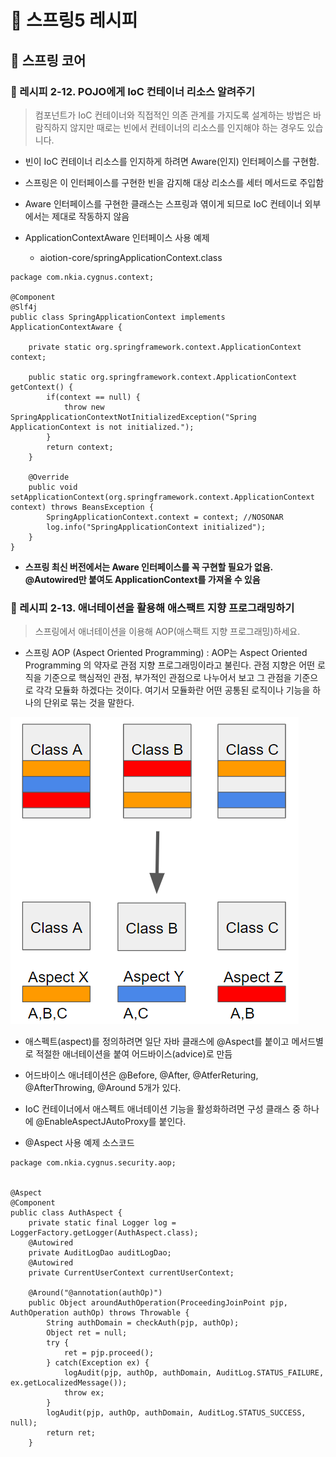 # :book: 스프링5 레시피

## :pushpin: 스프링 코어

### :seedling: 레시피 2-12. POJO에게 IoC 컨테이너 리소스 알려주기

> 컴포넌트가 IoC 컨테이너와 직접적인 의존 관계를 가지도록 설계하는 방법은 바람직하지 않지만 
> 때로는 빈에서 컨테이너의 리소스를 인지해야 하는 경우도 있습니다.

- 빈이 IoC 컨테이너 리소스를 인지하게 하려면 Aware(인지) 인터페이스를 구현함.
- 스프링은 이 인터페이스를 구현한 빈을 감지해 대상 리소스를 세터 메서드로 주입함
- Aware 인터페이스를 구현한 클래스는 스프링과 엮이게 되므로 IoC 컨테이너 외부에서는
제대로 작동하지 않음

- ApplicationContextAware 인터페이스 사용 예제
  - aiotion-core/springApplicationContext.class
    
```
package com.nkia.cygnus.context;

@Component
@Slf4j
public class SpringApplicationContext implements ApplicationContextAware {
    
    private static org.springframework.context.ApplicationContext context;
    
    public static org.springframework.context.ApplicationContext getContext() {
		if(context == null) {
			throw new SpringApplicationContextNotInitializedException("Spring ApplicationContext is not initialized.");
		}
		return context;
	}
	
	@Override
	public void setApplicationContext(org.springframework.context.ApplicationContext context) throws BeansException {
		SpringApplicationContext.context = context;	//NOSONAR
		log.info("SpringApplicationContext initialized");
	}
}
```

- **스프링 최신 버전에서는 Aware 인터페이스를 꼭 구현할 필요가 없음. @Autowired만 붙여도 ApplicationContext를 가져올 수 있음**

### :seedling: 레시피 2-13. 애너테이션을 활용해 애스팩트 지향 프로그래밍하기

> 스프링에서 애너테이션을 이용해 AOP(애스팩트 지향 프로그래밍)하세요.

- 스프링 AOP (Aspect Oriented Programming) : AOP는 Aspect Oriented Programming 의 약자로 관점 지향
프로그래밍이라고 불린다. 관점 지향은 어떤 로직을 기준으로 핵심적인 관점, 부가적인 관점으로 나누어서 보고
  그 관점을 기준으로 각각 모듈화 하겠다는 것이다. 여기서 모듈화란 어떤 공통된 로직이나 기능을 하나의 단위로 묶는
  것을 말한다.


![Aspect](../image/Aspect.PNG)

- 애스펙트(aspect)를 정의하려면 일단 자바 클래스에 @Aspect를 붙이고 메서드별로 적절한 애너테이션을 붙여
어드바이스(advice)로 만듬
  
- 어드바이스 애너테이션은 @Before, @After, @AtferReturing, @AfterThrowing, @Around 5개가 있다.
- IoC 컨테이너에서 애스펙트 애너테이션 기능을 활성화하려면 구성 클래스 중 하나에 @EnableAspectJAutoProxy를 붙인다.

- @Aspect 사용 예제 소스코드

```
package com.nkia.cygnus.security.aop;


@Aspect
@Component
public class AuthAspect {
	private static final Logger log = LoggerFactory.getLogger(AuthAspect.class);
	@Autowired
	private AuditLogDao auditLogDao;
	@Autowired
	private CurrentUserContext currentUserContext;
	
	@Around("@annotation(authOp)")
	public Object aroundAuthOperation(ProceedingJoinPoint pjp, AuthOperation authOp) throws Throwable {
		String authDomain = checkAuth(pjp, authOp);
		Object ret = null;
		try {
			ret = pjp.proceed();
		} catch(Exception ex) {
			logAudit(pjp, authOp, authDomain, AuditLog.STATUS_FAILURE, ex.getLocalizedMessage());
			throw ex;
		}
		logAudit(pjp, authOp, authDomain, AuditLog.STATUS_SUCCESS, null);
		return ret;
	}
```

